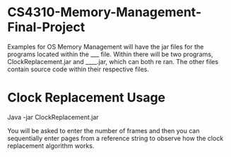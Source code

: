 # CS4310-Memory-Management-Final-Project
Examples for OS Memory Management will have the jar files for the programs located within the ___ file. Within there will be two programs, ClockReplacement.jar and ____.jar, which can both re ran. The other files contain source code within their respective files.

# Clock Replacement Usage
Java -jar ClockReplacement.jar

You will be asked to enter the number of frames and then you can sequentially enter pages from a reference string to observe how the clock replacement algorithm works.

